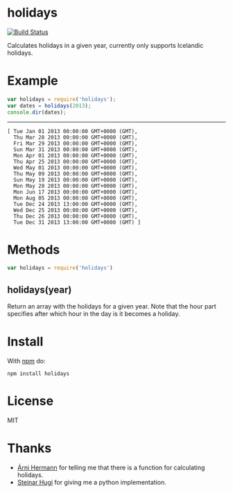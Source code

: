 # holidays

[![Build Status](https://travis-ci.org/gudmundur/holidays.png)](https://travis-ci.org/gudmundur/holidays)

Calculates holidays in a given year, currently only supports Icelandic holidays.

# Example

``` js
var holidays = require('holidays');
var dates = holidays(2013);
console.dir(dates);
```

***

```
[ Tue Jan 01 2013 00:00:00 GMT+0000 (GMT),
  Thu Mar 28 2013 00:00:00 GMT+0000 (GMT),
  Fri Mar 29 2013 00:00:00 GMT+0000 (GMT),
  Sun Mar 31 2013 00:00:00 GMT+0000 (GMT),
  Mon Apr 01 2013 00:00:00 GMT+0000 (GMT),
  Thu Apr 25 2013 00:00:00 GMT+0000 (GMT),
  Wed May 01 2013 00:00:00 GMT+0000 (GMT),
  Thu May 09 2013 00:00:00 GMT+0000 (GMT),
  Sun May 19 2013 00:00:00 GMT+0000 (GMT),
  Mon May 20 2013 00:00:00 GMT+0000 (GMT),
  Mon Jun 17 2013 00:00:00 GMT+0000 (GMT),
  Mon Aug 05 2013 00:00:00 GMT+0000 (GMT),
  Tue Dec 24 2013 13:00:00 GMT+0000 (GMT),
  Wed Dec 25 2013 00:00:00 GMT+0000 (GMT),
  Thu Dec 26 2013 00:00:00 GMT+0000 (GMT),
  Tue Dec 31 2013 13:00:00 GMT+0000 (GMT) ]
```

# Methods

``` js
var holidays = require('holidays')
```

## holidays(year)

Return an array with the holidays for a given year. Note that the hour part specifies after which hour in the day is it becomes a holiday.


# Install

With [npm](https://npmjs.org) do:

```
npm install holidays
```

# License

MIT

# Thanks

* [Árni Hermann](https://github.com/arnihermann) for telling me that there is a function for calculating holidays.
* [Steinar Hugi](https://github.com/steinar) for giving me a python implementation.
